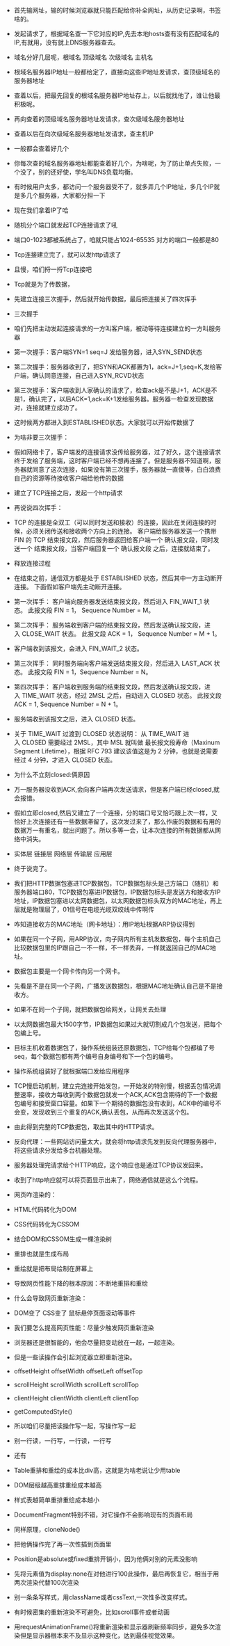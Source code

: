 * 首先输网址，输的时候浏览器就只能匹配给你补全网址，从历史记录啊，书签啥的。
* 发起请求了，根据域名查一下它对应的IP,先去本地hosts查有没有匹配域名的IP,有就用，没有就上DNS服务器查去。
* 域名分好几层呢，根域名 顶级域名 次级域名 主机名
* 根域名服务器IP地址一般都给定了，直接向这些IP地址发请求，查顶级域名的服务器地址
* 查着以后，把最先回复的根域名服务器IP地址存上，以后就找他了，谁让他最积极呢。
* 再向查着的顶级域名服务器地址发请求，查次级域名服务器地址
* 查着以后在向次级域名服务器地址发请求，查主机IP
* 一般都会查着好几个
* 你每次查的域名服务器地址都能查着好几个，为啥呢，为了防止单点失败，一个没了，别的还好使，学名叫DNS负载均衡。
* 有时候用户太多，都访问一个服务器受不了，就多弄几个IP地址，多几个IP就是多几个服务器，大家都分担一下
* 现在我们拿着IP了哈
* 随机分个端口就发起TCP连接请求了吼
* 端口0-1023都被系统占了，咱就只能占1024-65535
对方的端口一般都是80
* Tcp连接建立完了，就可以发http请求了
* 且慢，咱们捋一捋Tcp连接吧
* Tcp就是为了传数据，
* 先建立连接三次握手，然后就开始传数据，最后把连接关了四次挥手
* 三次握手
* 咱们先把主动发起连接请求的一方叫客户端，被动等待连接建立的一方叫服务器
* 第一次握手：客户端SYN=1 seq=J 发给服务器，进入SYN_SEND状态
* 第二次握手：服务器收到了，把SYN和ACK都置为1，ack=J+1,seq=K,发给客户端，确认同意连接，自己进入SYN_RCVD状态
* 第三次握手：客户端收到人家确认的请求了，检查ack是不是J+1，ACK是不是1，确认完了，以后ACK=1,ack=K+1发给服务器。服务器一检查发现数据对，连接就建立成功了。
* 这时候两方都进入到ESTABLISHED状态。大家就可以开始传数据了
* 为啥非要三次握手：
* 假如网络卡了，客户端发的连接请求没传给服务器，过了好久，这个连接请求终于发给了服务端，这时客户端已经不想再连接了。但是服务器不知道啊，服务器就同意了这次连接，如果没有第三次握手，服务器就一直傻等，白白浪费自己的资源等待接收客户端给他传的数据
* 建立了TCP连接之后，发起一个http请求
* 再说说四次挥手：
* TCP 的连接是全双工（可以同时发送和接收）的连接，因此在关闭连接的时候，必须关闭传送和接收两个方向上的连接。 客户端给服务器发送一个携带 FIN 的 TCP 结束报文段，然后服务器返回给客户端一个 确认报文段，同时发送一个 结束报文段，当客户端回复一个 确认报文段 之后，连接就结束了。
* 释放连接过程
* 在结束之前，通信双方都是处于 ESTABLISHED 状态，然后其中一方主动断开连接。 下面假如客户端先主动断开连接。
* 第一次挥手： 客户端向服务器发送结束报文段，然后进入 FIN_WAIT_1 状态。 此报文段 FIN = 1， Sequence Number = M。
* 第二次挥手： 服务端收到客户端的结束报文段，然后发送确认报文段，进入 CLOSE_WAIT 状态。 此报文段 ACK = 1， Sequence Number = M + 1。
* 客户端收到该报文，会进入 FIN_WAIT_2 状态。
* 第三次挥手： 同时服务端向客户端发送结束报文段，然后进入 LAST_ACK 状态。 此报文段 FIN = 1，Sequence Number = N。
* 第四次挥手： 客户端收到服务端的结束报文段，然后发送确认报文段，进入 TIME_WAIT 状态，经过 2MSL 之后，自动进入 CLOSED 状态。 此报文段 ACK = 1, Sequence Number = N + 1。
* 服务端收到该报文之后，进入 CLOSED 状态。
* 关于 TIME_WAIT 过渡到 CLOSED 状态说明： 从 TIME_WAIT 进入 CLOSED 需要经过 2MSL，其中 MSL 就叫做 最长报文段寿命（Maxinum Segment Lifetime），根据 RFC 793 建议该值这是为 2 分钟，也就是说需要经过 4 分钟，才进入 CLOSED 状态。
* 为什么不立刻closed:俩原因
* 万一服务器没收到ACK,会向客户端再次发送请求，但是客户端已经closed,就会报错。
* 假如立即closed,然后又建立了一个连接，分的端口号又恰巧跟上次一样，又恰好上次连接还有一些数据滞留了，这次发过来了，那么作废的数据和有用的数据万一有重名，就出问题了。所以多等一会，让本次连接的所有数据都从网络中消失。
* 实体层 链接层 网络层 传输层 应用层 
* 终于说完了。
* 我们把HTTP数据包塞进TCP数据包，TCP数据包标头是己方端口（随机）和服务器端口80，TCP数据包塞进IP数据包，IP数据包标头是发送方和接收方IP地址，IP数据包塞进以太网数据包，以太网数据包标头双方的MAC地址，再上层就是物理层了，01信号在电缆光缆双绞线中传啊传
* 咋知道接收方的MAC地址（网卡地址）：用IP地址根据ARP协议得到
* 如果在同一个子网，用ARP协议，向子网内所有主机发数据包，每个主机自己比较数据包里的IP跟自己一不一样，不一样丢弃，一样就返回自己的MAC地址。

* 数据包主要是一个网卡传向另一个网卡。
* 先看是不是在同一个子网，广播发送数据包，根据MAC地址确认自己是不是接收方。
* 如果不在同一个子网，就把数据包给网关，让网关去处理
* 以太网数据包最大1500字节，IP数据包如果过大就切割成几个包发送，把每个包编上号。
* 目标主机收着数据包了，操作系统组装还原数据包，TCP给每个包都编了号seq，每个数据包都有两个编号自身编号和下一个包的编号。
* 操作系统组装好了就根据端口发给应用程序
* TCP慢启动机制，建立完连接开始发包，一开始发的特别慢，根据丢包情况调整速率，接收方每收到两个数据包就发一个ACK,ACK包含期待的下一个数据包编号和接受窗口容量。如果下一个期待的数据包没有收到，ACK中的编号不会变，发现收到三个重复的ACK,确认丢包，从而再次发送这个包。
* 由此得到完整的TCP数据包，取出其中的HTTP请求。
* 反向代理：一些网站访问量太大，就会将http请求先发到反向代理服务器中，将这些请求分发给多台机器处理。
* 服务器处理完请求给个HTTP响应，这个响应也是通过TCP协议发回来。
* 收到了http响应就可以将页面显示出来了，网络通信就是这么个流程。
* 网页咋渲染的：
* HTML代码转化为DOM
* CSS代码转化为CSSOM
* 结合DOM和CSSOM生成一棵渲染树
* 重排也就是生成布局
* 重绘就是把布局绘制在屏幕上

* 导致网页性能下降的根本原因：不断地重排和重绘
* 什么会导致网页重新渲染：
* DOM变了 CSS变了 鼠标悬停页面滚动等事件
* 我们要怎么提高网页性能：尽量少触发网页重新渲染
* 浏览器还是很智能的，他会尽量把变动放在一起，一起渲染。
* 但是一些读操作会引起浏览器立即重新渲染。
* offsetHeight offsetWidth offsetLeft offsetTop
* scrollHeight scrollWidth scrollLeft scrollTop
* clientHeight clientWidth clientLeft clientTop
* getComputedStyle()

* 所以咱们尽量把读操作写一起，写操作写一起
* 别一行读，一行写，一行读，一行写
* 还有
* Table重排和重绘的成本比div高，这就是为啥老说让少用table
* DOM层级越高重排重绘成本越高
* 样式表越简单重排重绘成本越小
* DocumentFragment特别不错，对它操作不会影响现有的页面布局
* 同样原理，cloneNode()
* 把他俩操作完了再一次性插到页面里
* Position是absolute或fixed重排开销小，因为他俩对别的元素没影响
* 先将元素值为display:none在对他进行100此操作，最后再恢复它，相当于用两次渲染代替100次渲染

* 别一条条写样式，用className或者cssText,一次性多改变样式。

* 有时候密集的重新渲染不可避免，比如scroll事件或者动画
* 用requestAnimationFrame()将重新渲染和显示器刷新频率同步，避免多次渲染但是显示器根本来不及显示这种变化，达到最佳视觉效果。
